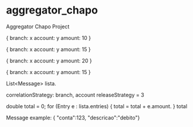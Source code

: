 # aggregator_chapo
Aggregator Chapo Project


{
 branch: x
 account: y
 amount: 10
}

{
branch: x
account: y
amount: 15
}

{
branch: x
account: y
amount: 20
}

{
branch: x
account: y
amount: 15
}

List<Message<Entry>> lista.

correlationStrategy: branch, account
releaseStrategy = 3

double total = 0;
for (Entry e : lista.entries) {
   total = total + e.amount.
}
total




[//]: # (GenericMessage [payload=byte[24], headers={amqp_receivedDeliveryMode=NON_PERSISTENT, amqp_receivedRoutingKey=queue-agreggator-chapo, amqp_receivedExchange=, amqp_deliveryTag=1, amqp_consumerQueue=queue-agreggator-chapo, amqp_redelivered=false, amqp_retryCount=0, id=dc9d0c24-9a4a-00be-d61f-080041b7fbda, amqp_consumerTag=amq.ctag-sKqoCOdu2QzrItHUZngyvA, timestamp=1740444401258}])



Message example:
{ "conta":123, "descricao":"debito"}















